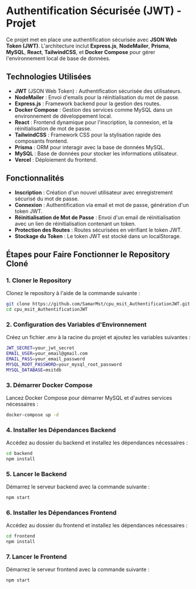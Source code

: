 # Authentification Sécurisée (JWT) - Projet

Ce projet met en place une authentification sécurisée avec **JSON Web Token (JWT)**. L'architecture inclut **Express.js**, **NodeMailer**, **Prisma**, **MySQL**, **React**, **TailwindCSS**, et **Docker Compose** pour gérer l'environnement local de base de données. 

## Technologies Utilisées
- **JWT** (JSON Web Token) : Authentification sécurisée des utilisateurs.
- **NodeMailer** : Envoi d'emails pour la réinitialisation du mot de passe.
- **Express.js** : Framework backend pour la gestion des routes.
- **Docker Compose** : Gestion des services comme MySQL dans un environnement de développement local.
- **React** : Frontend dynamique pour l'inscription, la connexion, et la réinitialisation de mot de passe.
- **TailwindCSS** : Framework CSS pour la stylisation rapide des composants frontend.
- **Prisma** : ORM pour interagir avec la base de données MySQL.
- **MySQL** : Base de données pour stocker les informations utilisateur.
- **Vercel** : Déploiement du frontend.

## Fonctionnalités
- **Inscription** : Création d'un nouvel utilisateur avec enregistrement sécurisé du mot de passe.
- **Connexion** : Authentification via email et mot de passe, génération d'un token JWT.
- **Réinitialisation de Mot de Passe** : Envoi d'un email de réinitialisation avec un lien de réinitialisation contenant un token.
- **Protection des Routes** : Routes sécurisées en vérifiant le token JWT.
- **Stockage du Token** : Le token JWT est stocké dans un localStorage.

## Étapes pour Faire Fonctionner le Repository Cloné

### 1. Cloner le Repository

Clonez le repository à l'aide de la commande suivante :

```bash
git clone https://github.com/SamarMst/cpu_msit_AuthentificationJWT.git
cd cpu_msit_AuthentificationJWT
```

### 2. Configuration des Variables d'Environnement
Créez un fichier .env à la racine du projet et ajoutez les variables suivantes :
```bash
JWT_SECRET=your_jwt_secret
EMAIL_USER=your_email@gmail.com
EMAIL_PASS=your_email_password
MYSQL_ROOT_PASSWORD=your_mysql_root_password
MYSQL_DATABASE=msitdb
```
### 3. Démarrer Docker Compose
Lancez Docker Compose pour démarrer MySQL et d'autres services nécessaires :
```bash
docker-compose up -d
```

### 4. Installer les Dépendances Backend
Accédez au dossier du backend et installez les dépendances nécessaires :
```bash
cd backend
npm install
```
### 5. Lancer le Backend
Démarrez le serveur backend avec la commande suivante :
```bash
npm start
```

### 6. Installer les Dépendances Frontend
Accédez au dossier du frontend et installez les dépendances nécessaires :
```bash
cd frontend
npm install
```

### 7. Lancer le Frontend
Démarrez le serveur frontend avec la commande suivante :
```bash
npm start
```

